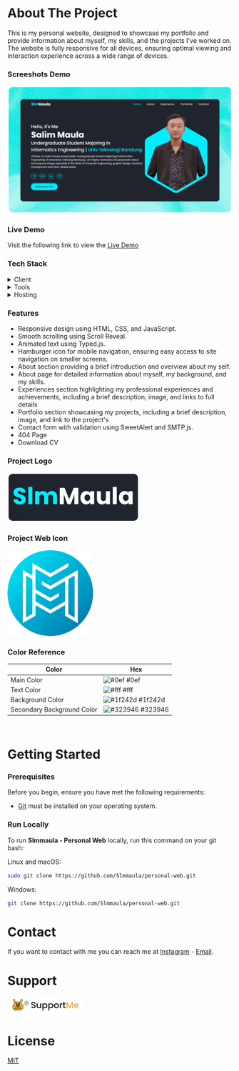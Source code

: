 # About The Project

This is my personal website, designed to showcase my portfolio and provide information about myself, my skills, and the projects I've worked on. The website is fully responsive for all devices, ensuring optimal viewing and interaction experience across a wide range of devices.

### Screeshots Demo

![Slmmaula - Desktop Demo](./readme-images/desktop.png "Desktop Demo")

### Live Demo

Visit the following link to view the [Live Demo](https://slmmaula.vercel.app)

### Tech Stack

<details>
  <summary>Client</summary>
  <ul>
    <li><a href="https://developer.mozilla.org/en-US/docs/Web/Guide/HTML/HTML5">HTML</a></li>
    <li><a href="https://developer.mozilla.org/en-US/docs/Web/CSS">CSS</a></li>
    <li><a href="https://developer.mozilla.org/en-US/docs/Web/JavaScript">JavaScript</a></li>
    <li><a href="https://boxicons.com/">Boxicons</a></li>
    <li><a href="https://scrollrevealjs.org/">Scroll Reveal</a></li>
    <li><a href="https://mattboldt.com/demos/typed-js/">Typed.js</a></li>
  </ul>
</details>

<details>
  <summary>Tools</summary>
  <ul>
    <li><a href="https://sweetalert2.github.io/">SweetAlert</a></li>
    <li><a href="https://smtpjs.com/">SMTP.js</a></li>
    <li><a href="https://favicon.io/favicon-converter/">Favicon</a></li>
  </ul>
</details>

<details>
  <summary>Hosting</summary>
  <ul>
    <li><a href="https://vercel.com/">Vercel</a></li>
    <li><a href="https://pages.github.com/">GitHub Pages</a></li>
  </ul>
</details>

### Features

* Responsive design using HTML, CSS, and JavaScript.
* Smooth scrolling using Scroll Reveal.
* Animated text using Typed.js.
* Hamburger icon for mobile navigation, ensuring easy access to site navigation on smaller screens.
* About section providing a brief introduction and overview about my self.
* About page for detailed information about myself, my background, and my skills.
* Experiences section highlighting my professional experiences and achievements, including a brief description, image, and links to full details
* Portfolio section showcasing my projects, including a brief description, image, and link to the project's
* Contact form with validation using SweetAlert and SMTP.js.
* 404 Page
* Download CV

### Project Logo

![Project Logo](./readme-images/project-logo.png)

### Project Web Icon

![Project Web Icon](./readme-images/project-web-icon.png)

### Color Reference

| Color                      | Hex                                                              |
| -------------------------- | ---------------------------------------------------------------- |
| Main Color                 | ![#0ef](https://via.placeholder.com/10/0ef?text=+) #0ef          |
| Text Color                 | ![#fff](https://via.placeholder.com/10/fff?text=+) #fff          |
| Background Color           | ![#1f242d](https://via.placeholder.com/10/1f242d?text=+) #1f242d |
| Secondary Background Color | ![#323946](https://via.placeholder.com/10/323946?text=+) #323946 |

<br />

# Getting Started

### Prerequisites

Before you begin, ensure you have met the following requirements:

* [Git](https://git-scm.com/downloads "Download Git") must be installed on your operating system.

### Run Locally

To run **Slmmaula - Personal Web** locally, run this command on your git bash:

Linux and macOS:

```bash
sudo git clone https://github.com/Slmmaula/personal-web.git
```

Windows:

```bash
git clone https://github.com/Slmmaula/personal-web.git
```

# Contact

If you want to contact with me you can reach me at [Instagram](https://www.instagram.com/slmmaula_) - [Email](contact.slmmaula@gmail.com).

# Support

<a href="https://saweria.co/slmmaula" target="_blank"><img src="./readme-images/suppme.png" alt="Support Me" /></a>

# License

[MIT](LICENSE)
